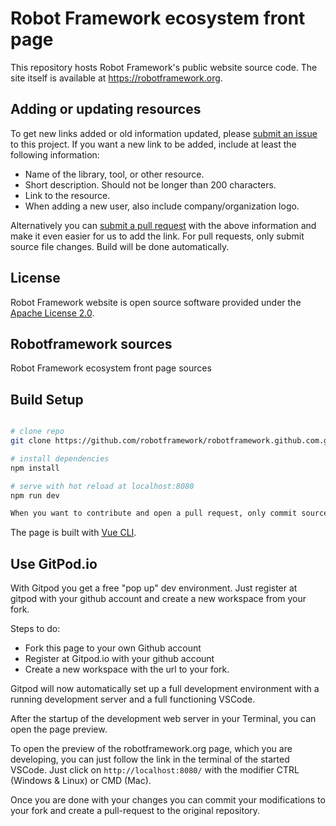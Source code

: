 # Robot Framework ecosystem front page

This repository hosts Robot Framework's public website source code. The site
itself is available at https://robotframework.org.

## Adding or updating resources

To get new links added or old information updated, please [submit an issue](https://github.com/robotframework/robotframework.github.com/issues)
to this project. If you want a new link to be added, include at least the
following information:

- Name of the library, tool, or other resource.
- Short description. Should not be longer than 200 characters.
- Link to the resource.
- When adding a new user, also include company/organization logo.

Alternatively you can [submit a pull request](https://github.com/robotframework/robotframework.github.com/pulls) with the above information and
make it even easier for us to add the link. For pull requests, only submit source file changes. Build will be done automatically.

## License

Robot Framework website is open source software provided under the [Apache License
2.0](https://apache.org/licenses/LICENSE-2.0).

## Robotframework sources

Robot Framework ecosystem front page sources

## Build Setup

``` bash

# clone repo
git clone https://github.com/robotframework/robotframework.github.com.git

# install dependencies
npm install

# serve with hot reload at localhost:8080
npm run dev

When you want to contribute and open a pull request, only commit source file changes. The build will be done by system.
```

The page is built with [Vue CLI](https://cli.vuejs.org/).

## Use GitPod.io

With Gitpod you get a free "pop up" dev environment.
Just register at gitpod with your github account and create a new workspace from your fork.

Steps to do:
- Fork this page to your own Github account
- Register at Gitpod.io with your github account
- Create a new workspace with the url to your fork.

Gitpod will now automatically set up a full development environment with a running development server
and a full functioning VSCode.

After the startup of the development web server in your Terminal, you can open the page preview.

To open the preview of the robotframework.org page, which you are developing, you can just follow the link in the terminal
of the started VSCode.
Just click on `http://localhost:8080/` with the modifier CTRL (Windows & Linux) or CMD (Mac).

Once you are done with your changes you can commit your modifications to your fork and
create a pull-request to the original repository.

